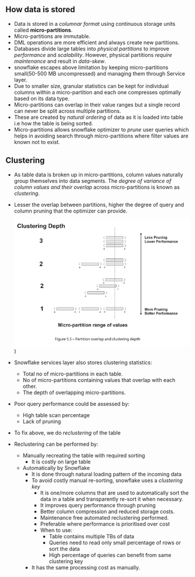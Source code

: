 ## How data is stored
- Data is stored in a *columnar format* using continuous storage units called **micro-partitions**.
- Micro-partitions are immutable.
- DML operations are more efficient and always create new partitions.
- Databases divide large tables into *physical partitions* to improve *performance* and *scalability*. However, physical partitions *require maintenance* and result in *data-skew*.
- snowflake escapes above limitation by keeping micro-partitions small(50-500 MB uncompressed) and managing them through Service layer.
- Due to smaller size, granular statistics can be kept for individual columns within a micro-partition and each one compresses optimally based on its data type.
- Micro-partitions can overlap in their value ranges but a single record can never be split across multiple partitions.
- These are created by *natural ordering* of data as it is loaded into table i.e how the table is being sorted.
- Micro-partitions allows snowflake optimizer to *prune* user queries which helps in avoiding search through micro-partitions where filter values are known not to exist.

## Clustering

- As table data is broken up in micro-partitions, column values naturally group themselves into data segments. The *degree of variance of column values and their overlap* across micro-partitions is known as *clustering*.
- Lesser the overlap between partitions, higher the degree of query and column pruning that the optimizer can provide.

	![Pasted%20image%2020241103164632.png](https://github.com/shubhmshr/CheatSheet/blob/main/Pasted%20image%2020241103164632.png))
- Snowflake services layer also stores clustering statistics:
	- Total no of micro-partitions in each table.
	- No of micro-partitions containing values that overlap with each other.
	- The depth of overlapping micro-partitions.
- Poor query performance could be assessed by:
	- High table scan percentage
	- Lack of pruning
- To fix above, we do *reclustering* of the table
- Reclustering can be performed by:
	- Manually recreating the table with required sorting
		- It is costly on large table
	- Automatically by Snowflake
		- It is done through natural loading pattern of the incoming data
		- To avoid costly manual re-sorting, snowflake uses a *clustering key*
			- It is one/more columns that are used to automatically sort the data in a table and transparently re-sort it when necessary.
			- It improves query performance through pruning
			- Better column compression and reduced storage costs.
			- Maintenance free automated reclustering performed.
			- Preferable where performance is prioritised over cost 
			- When to use:
				- Table contains multiple TBs of data
				- Queries need to read only small percentage of rows or sort the data
				- High percentage of queries can benefit from same clustering key
		- It has the same processing cost as manually.
		
